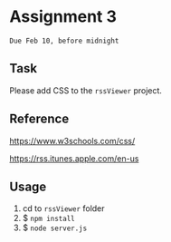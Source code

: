 # Assignment 3
`Due Feb 10, before midnight`

## Task

Please add CSS to the `rssViewer` project.

## Reference

https://www.w3schools.com/css/

https://rss.itunes.apple.com/en-us


## Usage

1. cd to `rssViewer` folder
2. $ `npm install`
3. $ `node server.js`



